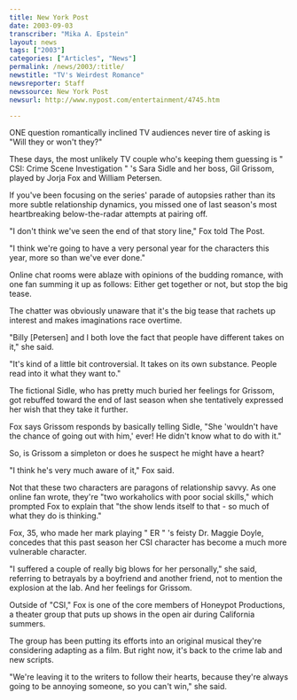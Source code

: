 ```yaml
---
title: New York Post
date: 2003-09-03
transcriber: "Mika A. Epstein"
layout: news
tags: ["2003"]
categories: ["Articles", "News"]
permalink: /news/2003/:title/
newstitle: "TV's Weirdest Romance"
newsreporter: Staff
newssource: New York Post
newsurl: http://www.nypost.com/entertainment/4745.htm

---
```


ONE question romantically inclined TV audiences never tire of asking is "Will they or won't they?"

These days, the most unlikely TV couple who's keeping them guessing is " CSI: Crime Scene Investigation " 's Sara Sidle and her boss, Gil Grissom, played by Jorja Fox and William Petersen.

If you've been focusing on the series' parade of autopsies rather than its more subtle relationship dynamics, you missed one of last season's most heartbreaking below-the-radar attempts at pairing off.

"I don't think we've seen the end of that story line," Fox told The Post.

"I think we're going to have a very personal year for the characters this year, more so than we've ever done."

Online chat rooms were ablaze with opinions of the budding romance, with one fan summing it up as follows: Either get together or not, but stop the big tease.

The chatter was obviously unaware that it's the big tease that rachets up interest and makes imaginations race overtime.

"Billy [Petersen] and I both love the fact that people have different takes on it," she said.

"It's kind of a little bit controversial. It takes on its own substance. People read into it what they want to."

The fictional Sidle, who has pretty much buried her feelings for Grissom, got rebuffed toward the end of last season when she tentatively expressed her wish that they take it further.

Fox says Grissom responds by basically telling Sidle, "She 'wouldn't have the chance of going out with him,' ever! He didn't know what to do with it."

So, is Grissom a simpleton or does he suspect he might have a heart?

"I think he's very much aware of it," Fox said.

Not that these two characters are paragons of relationship savvy. As one online fan wrote, they're "two workaholics with poor social skills," which prompted Fox to explain that "the show lends itself to that - so much of what they do is thinking."

Fox, 35, who made her mark playing " ER " 's feisty Dr. Maggie Doyle, concedes that this past season her CSI character has become a much more vulnerable character.

"I suffered a couple of really big blows for her personally," she said, referring to betrayals by a boyfriend and another friend, not to mention the explosion at the lab. And her feelings for Grissom.

Outside of "CSI," Fox is one of the core members of Honeypot Productions, a theater group that puts up shows in the open air during California summers.

The group has been putting its efforts into an original musical they're considering adapting as a film. But right now, it's back to the crime lab and new scripts.

"We're leaving it to the writers to follow their hearts, because they're always going to be annoying someone, so you can't win," she said.

